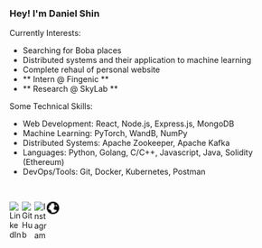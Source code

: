 ### Hey! I'm Daniel Shin
Currently Interests:
- Searching for Boba places
- Distributed systems and their application to machine learning
- Complete rehaul of personal website
- ** Intern @ Fingenic **
- ** Research @ SkyLab **

Some Technical Skills:
- Web Development: React, Node.js, Express.js, MongoDB
- Machine Learning: PyTorch, WandB, NumPy
- Distributed Systems: Apache Zookeeper, Apache Kafka
- Languages: Python, Golang, C/C++, Javascript, Java, Solidity (Ethereum)
- DevOps/Tools: Git, Docker, Kubernetes, Postman

<br/>

<!-- Contacts -->
[<img align="left" alt="LinkedIn" width="22px" src="https://cdn.jsdelivr.net/npm/simple-icons@v3/icons/linkedin.svg" />][linkedin]
[<img align="left" alt="GitHub" width="22px" src="https://cdn.jsdelivr.net/npm/simple-icons@v3/icons/github.svg" />][github]
[<img align="left" alt="Instagram" width="22px" src="https://cdn.jsdelivr.net/npm/simple-icons@v3/icons/instagram.svg" />][instagram]
[<img align="left" alt="Website" width="22px" src="https://raw.githubusercontent.com/iconic/open-iconic/master/svg/globe.svg" />][website]



<!-- Links -->
[linkedin]: https://www.linkedin.com/in/kyuds/
[instagram]: https://www.instagram.com/kyu.ds/
[github]: https://github.com/kyuds
[website]: http://kyuds.github.io/
